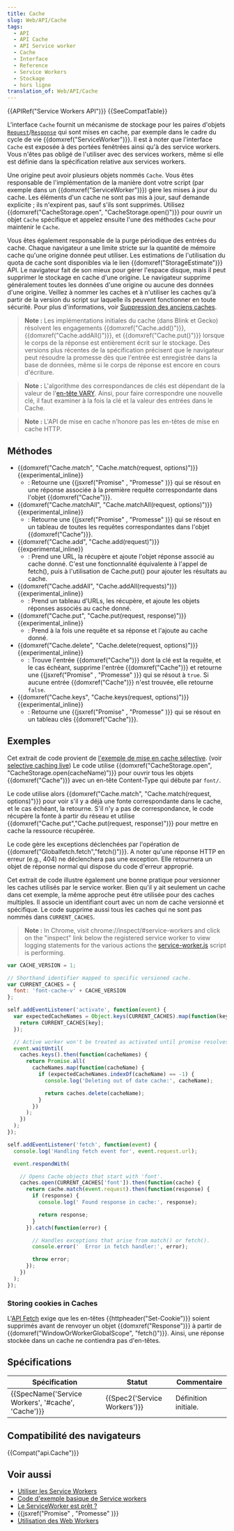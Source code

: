 ```yaml
---
title: Cache
slug: Web/API/Cache
tags:
  - API
  - API Cache
  - API Service worker
  - Cache
  - Interface
  - Reference
  - Service Workers
  - Stockage
  - hors ligne
translation_of: Web/API/Cache
---
```

{{APIRef("Service Workers API")}} {{SeeCompatTable}}

L'interface `Cache` fournit un mécanisme de stockage pour les paires d'objets [`Request`](http://fetch.spec.whatwg.org/#request)/[`Response`](http://fetch.spec.whatwg.org/#response) qui sont mises en cache, par exemple dans le cadre du cycle de vie {{domxref("ServiceWorker")}}. Il est à noter que l'interface `Cache` est exposée à des portées fenêtrées ainsi qu'à des service workers. Vous n'êtes pas obligé de l'utiliser avec des services workers, même si elle est définie dans la spécification relative aux services workers.

Une origine peut avoir plusieurs objets nommés `Cache`. Vous êtes responsable de l'implémentation de la manière dont votre script (par exemple dans un {{domxref("ServiceWorker")}}) gère les mises à jour du cache. Les éléments d'un cache ne sont pas mis à jour, sauf demande explicite ; ils n'expirent pas, sauf s'ils sont supprimés. Utilisez {{domxref("CacheStorage.open", "CacheStorage.open()")}} pour ouvrir un objet `Cache` spécifique et appelez ensuite l'une des méthodes `Cache` pour maintenir le `Cache`.

Vous êtes également responsable de la purge périodique des entrées du cache. Chaque navigateur a une limite stricte sur la quantité de mémoire cache qu'une origine donnée peut utiliser. Les estimations de l'utilisation du quota de cache sont disponibles via le lien {{domxref("StorageEstimate")}} API. Le navigateur fait de son mieux pour gérer l'espace disque, mais il peut supprimer le stockage en cache d'une origine. Le navigateur supprime généralement toutes les données d'une origine ou aucune des données d'une origine. Veillez à nommer les caches et à n'utiliser les caches qu'à partir de la version du script sur laquelle ils peuvent fonctionner en toute sécurité. Pour plus d'informations, voir [Suppression des anciens caches](/fr/docs/Web/API/Service_Worker_API/Using_Service_Workers#Supprimer_les_anciens_caches).

> **Note :** Les implémentations initiales du cache (dans Blink et Gecko) résolvent les engagements {{domxref("Cache.add()")}}, {{domxref("Cache.addAll()")}}, et {{domxref("Cache.put()")}} lorsque le corps de la réponse est entièrement écrit sur le stockage. Des versions plus récentes de la spécification précisent que le navigateur peut résoudre la promesse dès que l'entrée est enregistrée dans la base de données, même si le corps de réponse est encore en cours d'écriture.

> **Note :** L'algorithme des correspondances de clés est dépendant de la valeur de l'[en-tête VARY](https://www.fastly.com/blog/best-practices-using-vary-header). Ainsi, pour faire correspondre une nouvelle clé, il faut examiner à la fois la clé et la valeur des entrées dans le Cache.

> **Note :** L'API de mise en cache n'honore pas les en-têtes de mise en cache HTTP.

## Méthodes

- {{domxref("Cache.match", "Cache.match(request, options)")}} {{experimental_inline}}
  - : Retourne une {{jsxref("Promise" , "Promesse" )}} qui se résout en une réponse associée à la première requête correspondante dans l'objet {{domxref("Cache")}}.
- {{domxref("Cache.matchAll", "Cache.matchAll(request, options)")}} {{experimental_inline}}
  - : Retourne une {{jsxref("Promise" , "Promesse" )}} qui se résout en un tableau de toutes les requêtes correspondantes dans l'objet {{domxref("Cache")}}.
- {{domxref("Cache.add", "Cache.add(request)")}} {{experimental_inline}}
  - : Prend une URL, la récupère et ajoute l'objet réponse associé au cache donné. C'est une fonctionnalité équivalente à l'appel de fetch(), puis à l'utilisation de Cache.put() pour ajouter les résultats  au cache.
- {{domxref("Cache.addAll", "Cache.addAll(requests)")}} {{experimental_inline}}
  - : Prend un tableau d'URLs, les récupère, et ajoute les objets réponses associés au cache donné.
- {{domxref("Cache.put", "Cache.put(request, response)")}} {{experimental_inline}}
  - : Prend à la fois une requête et sa réponse et l'ajoute au cache donné.
- {{domxref("Cache.delete", "Cache.delete(request, options)")}} {{experimental_inline}}
  - : Trouve l'entrée {{domxref("Cache")}} dont la clé est la requête, et le cas échéant, supprime l'entrée {{domxref("Cache")}} et retourne une {{jsxref("Promise" , "Promesse" )}} qui se résout à `true`. Si aucune entrée {{domxref("Cache")}} n'est trouvée, elle retourne `false`.
- {{domxref("Cache.keys", "Cache.keys(request, options)")}} {{experimental_inline}}
  - : Retourne une {{jsxref("Promise" , "Promesse" )}} qui se résout en un tableau clés {{domxref("Cache")}}.

## Exemples

Cet extrait de code provient de [l'exemple de mise en cache sélective](https://github.com/GoogleChrome/samples/blob/gh-pages/service-worker/selective-caching/service-worker.js). (voir [selective caching live](https://googlechrome.github.io/samples/service-worker/selective-caching/)) Le code utilise {{domxref("CacheStorage.open", "CacheStorage.open(cacheName)")}} pour ouvrir tous les objets {{domxref("Cache")}} avec un en-tête Content-Type qui débute par `font/`.

Le code utilise alors {{domxref("Cache.match", "Cache.match(request, options)")}} pour voir s'il y a déjà une fonte correspondante dans le cache, et le cas échéant, la retourne. S'il n'y a pas de correspondance, le code récupère la fonte à partir du réseau et utilise {{domxref("Cache.put","Cache.put(request, response)")}} pour mettre en cache la ressource récupérée.

Le code gère les exceptions déclenchées par l'opération de {{domxref("Globalfetch.fetch","fetch()")}}. A noter qu'une réponse HTTP en erreur (e.g., 404) ne déclenchera pas une exception. Elle retournera un objet de réponse normal qui dispose du code d'erreur approprié.

Cet extrait de code illustre également une bonne pratique pour versionner les caches utilisés par le service worker. Bien qu'il y ait seulement un cache dans cet exemple, la même approche peut être utilisée pour des caches multiples. Il associe un identifiant  court avec un nom de cache versionné et spécifique. Le code supprime aussi tous les caches qui ne sont pas nommés dans `CURRENT_CACHES`.

> **Note :** In Chrome, visit chrome://inspect/#service-workers and click on the "inspect" link below the registered service worker to view logging statements for the various actions the [service-worker.js](https://github.com/GoogleChrome/samples/blob/gh-pages/service-worker/selective-caching/service-worker.js) script is performing.

```js
var CACHE_VERSION = 1;

// Shorthand identifier mapped to specific versioned cache.
var CURRENT_CACHES = {
  font: 'font-cache-v' + CACHE_VERSION
};

self.addEventListener('activate', function(event) {
  var expectedCacheNames = Object.keys(CURRENT_CACHES).map(function(key) {
    return CURRENT_CACHES[key];
  });

  // Active worker won't be treated as activated until promise resolves successfully.
  event.waitUntil(
    caches.keys().then(function(cacheNames) {
      return Promise.all(
        cacheNames.map(function(cacheName) {
          if (expectedCacheNames.indexOf(cacheName) == -1) {
            console.log('Deleting out of date cache:', cacheName);

            return caches.delete(cacheName);
          }
        })
      );
    })
  );
});

self.addEventListener('fetch', function(event) {
  console.log('Handling fetch event for', event.request.url);

  event.respondWith(

    // Opens Cache objects that start with 'font'.
    caches.open(CURRENT_CACHES['font']).then(function(cache) {
      return cache.match(event.request).then(function(response) {
        if (response) {
          console.log(' Found response in cache:', response);

          return response;
        }
      }).catch(function(error) {

        // Handles exceptions that arise from match() or fetch().
        console.error('  Error in fetch handler:', error);

        throw error;
      });
    })
  );
});
```

### Storing cookies in Caches

L'[API Fetch](/fr/docs/Web/API/Fetch_API) exige que les en-têtes {{httpheader("Set-Cookie")}} soient supprimés avant de renvoyer un objet {{domxref("Response")}} à partir de {{domxref("WindowOrWorkerGlobalScope", "fetch()")}}. Ainsi, une réponse stockée dans un cache ne contiendra pas d'en-têtes.

## Spécifications

| Spécification                                                        | Statut                               | Commentaire          |
| -------------------------------------------------------------------- | ------------------------------------ | -------------------- |
| {{SpecName('Service Workers', '#cache', 'Cache')}} | {{Spec2('Service Workers')}} | Définition initiale. |

## Compatibilité des navigateurs

{{Compat("api.Cache")}}

## Voir aussi

- [Utiliser les Service Workers](/fr/docs/Web/API/Service_Worker_API/Using_Service_Workers)
- [Code d'exemple basique de Service workers](https://github.com/mdn/sw-test)
- [Le ServiceWorker est prêt ?](https://jakearchibald.github.io/isserviceworkerready/)
- {{jsxref("Promise" , "Promesse" )}}
- [Utilisation des Web Workers](/fr/docs/Web/API/Web_Workers_API/Utilisation_des_web_workers)
